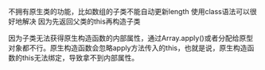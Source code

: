 不拥有原生类的功能，比如数组的子类不能自动更新length
使用class语法可以很好地解决 因为先返回父类的this再构造子类

因为子类无法获得原生构造函数的内部属性，通过Array.apply()或者分配给原型对象都不行。原生构造函数会忽略apply方法传入的this，也就是说，原生构造函数的this无法绑定，导致拿不到内部属性。